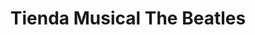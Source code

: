 ---
title: "Tienda Musical The Beatles"
url: /bogota-d-c/tienda-musical-the-beatles/
shop: música
---